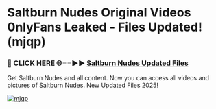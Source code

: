 # Saltburn Nudes Original Videos 0nlyFans Leaked - Files Updated! (mjqp)

<h3>🔴 CLICK HERE 🌐==►► <a href="https://tinyurl.com/y5r63du9" rel="nofollow">Saltburn Nudes Updated Files</a></h3>

Get Saltburn Nudes and all content. Now you can access all videos and pictures of Saltburn Nudes. New Updated Files 2025!

[![mjqp](https://i.imgur.com/UVo9nyh.gif)](https://tinyurl.com/y5r63du9)
